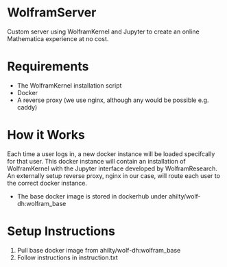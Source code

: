 # WolframServer
Custom server using WolframKernel and Jupyter to create an online Mathematica experience at no cost.

# Requirements
* The WolframKernel installation script
* Docker
* A reverse proxy (we use nginx, although any would be possible e.g. caddy)

# How it Works
Each time a user logs in, a new docker instance will be loaded specifcally for that user. This docker instance will contain an installation of WolframKernel with the Jupyter interface developed by WolframResearch. An externally setup reverse proxy, nginx in our case, will route each user to the correct docker instance.

* The base docker image is stored in dockerhub under ahilty/wolf-dh:wolfram_base

# Setup Instructions
1. Pull base docker image from ahilty/wolf-dh:wolfram_base
2. Follow instructions in instruction.txt